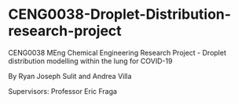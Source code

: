 # CENG0038-Droplet-Distribution-research-project
CENG0038 MEng Chemical Engineering Research Project - Droplet distribution modelling within the lung for COVID-19

By Ryan Joseph Sulit and Andrea Villa

Supervisors: Professor Eric Fraga